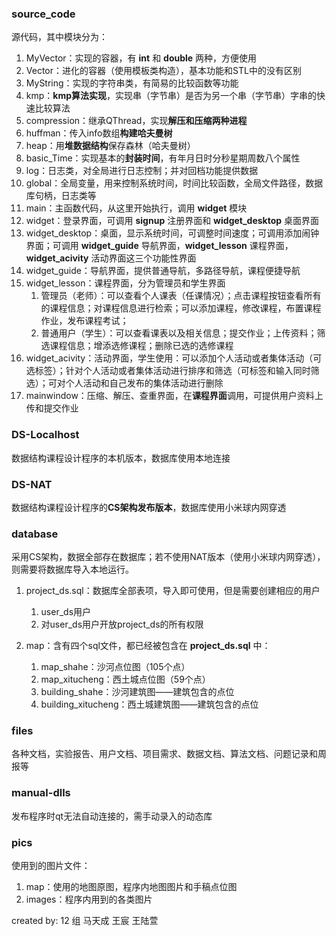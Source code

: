 ### source_code

源代码，其中模块分为：

1. MyVector：实现的容器，有 **int** 和 **double** 两种，方便使用
2. Vector：进化的容器（使用模板类构造），基本功能和STL中的没有区别
3. MyString：实现的字符串类，有简易的比较函数等功能
4. kmp：**kmp算法实现**，实现串（字节串）是否为另一个串（字节串）字串的快速比较算法
5. compression：继承QThread，实现**解压和压缩两种进程**
6. huffman：传入info数组**构建哈夫曼树**
7. heap：用**堆数据结构**保存森林（哈夫曼树）
8. basic_Time：实现基本的**封装时间**，有年月日时分秒星期周数八个属性
9. log：日志类，对全局进行日志控制；并对回档功能提供数据
10. global：全局变量，用来控制系统时间，时间比较函数，全局文件路径，数据库句柄，日志类等
11. main：主函数代码，从这里开始执行，调用 **widget** 模块
12. widget：登录界面，可调用 **signup** 注册界面和 **widget_desktop** 桌面界面
13. widget_desktop：桌面，显示系统时间，可调整时间速度；可调用添加闹钟界面；可调用 **widget_guide** 导航界面，**widget_lesson** 课程界面，**widget_acivity** 活动界面这三个功能性界面
14. widget_guide：导航界面，提供普通导航，多路径导航，课程便捷导航
15. widget_lesson：课程界面，分为管理员和学生界面
    1. 管理员（老师）：可以查看个人课表（任课情况）；点击课程按钮查看所有的课程信息；对课程信息进行检索；可以添加课程，修改课程，布置课程作业，发布课程考试；
    2. 普通用户（学生）：可以查看课表以及相关信息；提交作业；上传资料；筛选课程信息；增添选修课程；删除已选的选修课程
16. widget_acivity：活动界面，学生使用：可以添加个人活动或者集体活动（可选标签）；针对个人活动或者集体活动进行排序和筛选（可标签和输入同时筛选）；可对个人活动和自己发布的集体活动进行删除
17. mainwindow：压缩、解压、查重界面，在**课程界面**调用，可提供用户资料上传和提交作业



### DS-Localhost

数据结构课程设计程序的本机版本，数据库使用本地连接



### DS-NAT

数据结构课程设计程序的**CS架构发布版本**，数据库使用小米球内网穿透



### database

采用CS架构，数据全部存在数据库；若不使用NAT版本（使用小米球内网穿透），则需要将数据库导入本地运行。

1. project_ds.sql：数据库全部表项，导入即可使用，但是需要创建相应的用户
   1. user_ds用户
   2. 对user_ds用户开放project_ds的所有权限

2. map：含有四个sql文件，都已经被包含在 **project_ds.sql** 中：
   1. map_shahe：沙河点位图（105个点）
   2. map_xitucheng：西土城点位图（59个点）
   3. building_shahe：沙河建筑图——建筑包含的点位
   4. building_xitucheng：西土城建筑图——建筑包含的点位



### files

各种文档，实验报告、用户文档、项目需求、数据文档、算法文档、问题记录和周报等



### manual-dlls

发布程序时qt无法自动连接的，需手动录入的动态库



### pics

使用到的图片文件：

1. map：使用的地图原图，程序内地图图片和手稿点位图
2. images：程序内用到的各类图片



created by: 12 组 马天成 王宸 王陆萱